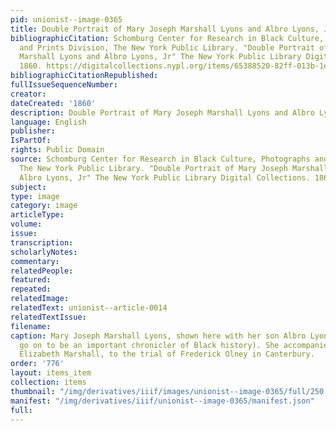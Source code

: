 ```yaml
---
pid: unionist--image-0365
title: Double Portrait of Mary Joseph Marshall Lyons and Albro Lyons, Jr
bibliographicCitation: Schomburg Center for Research in Black Culture, Photographs
  and Prints Division, The New York Public Library. "Double Portrait of Mary Joseph
  Marshall Lyons and Albro Lyons, Jr" The New York Public Library Digital Collections.
  1860. https://digitalcollections.nypl.org/items/65388520-82ff-013b-1e4a-0242ac110006
bibliographicCitationRepublished: 
fullIssueSequenceNumber: 
creator: 
dateCreated: '1860'
description: Double Portrait of Mary Joseph Marshall Lyons and Albro Lyons, Jr
language: English
publisher: 
IsPartOf: 
rights: Public Domain
source: Schomburg Center for Research in Black Culture, Photographs and Prints Division,
  The New York Public Library. "Double Portrait of Mary Joseph Marshall Lyons and
  Albro Lyons, Jr" The New York Public Library Digital Collections. 1860. https://digitalcollections.nypl.org/items/65388520-82ff-013b-1e4a-0242ac110006
subject: 
type: image
category: image
articleType: 
volume: 
issue: 
transcription: 
scholarlyNotes: 
commentary: 
relatedPeople: 
featured: 
repeated: 
relatedImage: 
relatedText: unionist--article-0014
relatedTextIssue: 
filename: 
caption: Mary Joseph Marshall Lyons, shown here with her son Albro Lyons (who would
  go on to be an important chronicler of Black history). She accompanied her mother,
  Elizabeth Marshall, to the trial of Frederick Olney in Canterbury.
order: '776'
layout: items_item
collection: items
thumbnail: "/img/derivatives/iiif/images/unionist--image-0365/full/250,/0/default.jpg"
manifest: "/img/derivatives/iiif/unionist--image-0365/manifest.json"
full: 
---
```

